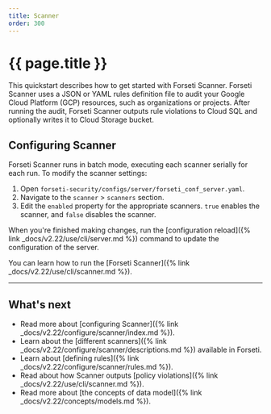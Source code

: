 ```yaml
---
title: Scanner
order: 300
---
```


# {{ page.title }}

This quickstart describes how to get started with Forseti Scanner. Forseti
Scanner uses a JSON or YAML rules definition file to audit your Google Cloud
Platform (GCP) resources, such as organizations or projects. After running the
audit, Forseti Scanner outputs rule violations to Cloud SQL and optionally
writes it to Cloud Storage bucket.


## Configuring Scanner

Forseti Scanner runs in batch mode, executing each scanner serially
for each run. To modify the scanner settings:

1. Open `forseti-security/configs/server/forseti_conf_server.yaml`.
1. Navigate to the `scanner` > `scanners` section.
1. Edit the `enabled` property for the appropriate scanners.
   `true` enables the scanner, and `false` disables the scanner.

When you're finished making changes, run the
[configuration reload]({% link _docs/v2.22/use/cli/server.md %})
command to update the configuration of the server.

You can learn how to run the [Forseti Scanner]({% link _docs/v2.22/use/cli/scanner.md %}).

---

## What's next

* Read more about [configuring Scanner]({% link _docs/v2.22/configure/scanner/index.md %}).
* Learn about the [different scanners]({% link _docs/v2.22/configure/scanner/descriptions.md %}) available in Forseti.
* Learn about [defining rules]({% link _docs/v2.22/configure/scanner/rules.md %}).
* Read about how Scanner outputs [policy violations]({% link _docs/v2.22/use/cli/scanner.md %}).
* Read more about [the concepts of data model]({% link _docs/v2.22/concepts/models.md %}).
